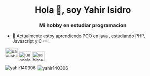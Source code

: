 <h1 align="center">Hola 👋, soy Yahir Isidro</h1>
<h3 align="center">Mi hobby en estudiar programacion</h3>

- 🌱 Actualmente estoy aprendiendo POO en java , estudiando PHP, Javascript y C++.

<p align="left">
<a href="https://twitter.com/juanyahirisidr1" target="blank"><img align="center " src="https://raw.githubusercontent.com/rahuldkjain/github-profile-readme-generator/master/src/images/icons/Social/twitter.svg" alt="juanyahirisidr1" height="30" width= "40" /></a>
<a href="https://fb.com/juanchis cervantes" target="blank"><img align="center" src="https://raw.githubusercontent.com/rahuldkjain/github-profile-readme-generator/master/src/images/icons/Social/facebook.svg" alt="juanchis cervantes" height="30" width="40" /></a>
<a href="https://instagram.com/yahircer1406" target="blank"><img align="center" src="https://raw.githubusercontent.com/rahuldkjain/github-profile-readme-generator /master/src/images/icons/Social/instagram.svg" alt="yahircer1406" height="30" width="40" /></a>
</a>
</p>

<p><img align="left" src="https://github-readme-stats.vercel.app/api/top-langs?username=yahir140306&show_icons=true&locale=en&layout=compact" alt="yahir140306" /> </p>

<p> <img align="center" src="https://github-readme-stats.vercel.app/api?username=yahir140306&show_icons=true&locale=en" alt="yahir140306" /> </p>

